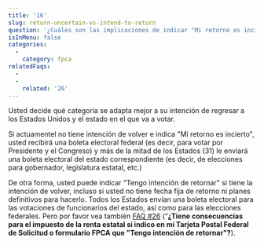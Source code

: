 ```yaml
---
title: '16'
slug: return-uncertain-vs-intend-to-return
question: '¿Cuáles son las implicaciones de indicar "Mi retorno es incierto" o "Tengo intención de retornarr"?'
isInMenu: false
categories:
  - 
    category: fpca
relatedFaqs:
  -
  - 
    related: '26'
---
```

Usted decide qué categoría se adapta mejor a su intención de regresar a los Estados Unidos y el estado en el que va a votar.

Si actuamentel no tiene intención de volver e indica "Mi retorno es incierto", usted recibirá una boleta electoral federal (es decir, para votar por Presidente y el Congreso) y más de la mitad de los Estados (31) le enviará una boleta electoral del estado correspondiente (es decir, de elecciones para gobernador, legislatura estatal, etc.)

De otra forma, usted puede indicar "Tengo intención de retornar" si tiene la intención de volver, incluso si usted no tiene fecha fija de retorno ni planes definitivos para hacerlo. Todos los Estados envían una boleta electoral para las votaciones de funcionarios del estado, así como para las elecciones federales. Pero por favor vea también [FAQ #26](/faqs/26) (“**¿Tiene consecuencias para el impuesto de la renta estatal si indico en mi Tarjeta Postal Federal de Solicitud o formulario FPCA que "Tengo intención de retornar"?**).